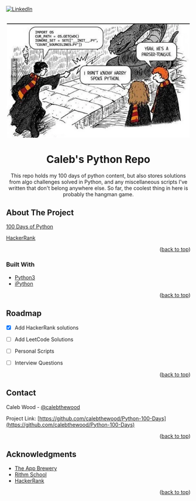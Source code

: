 <div id="top"></div>

<!-- PROJECT SHIELDS -->
<!--
*** I'm using markdown "reference style" links for readability.
*** Reference links are enclosed in brackets [ ] instead of parentheses ( ).
*** See the bottom of this document for the declaration of the reference variables
*** for contributors-url, forks-url, etc. This is an optional, concise syntax you may use.
*** https://www.markdownguide.org/basic-syntax/#reference-style-links
-->
[![LinkedIn][linkedin-shield]][linkedin-url]



<!-- PROJECT LOGO -->
<br />
<div align="center">
  <a href="https://github.com/calebthewood/Python-100-Days">
    <img src="./public/zw8z698x5u271.webp" alt="python-meme" width="500">
  </a>

<h1 align="center">Caleb's Python Repo</h1>

  <p align="center">
    This repo holds my 100 days of python content, but also stores solutions from algo challenges solved in Python, and any miscellaneous scripts I've written that don't belong anywhere else. So far, the coolest thing in here is probably the hangman game.
    <br />
  </p>
</div>




<!-- ABOUT THE PROJECT -->
## About The Project

[100 Days of Python](https://github.com/calebthewood/Python-100-Days/tree/main/100_days)

[HackerRank](https://github.com/calebthewood/Python-100-Days/blob/main/hacker-rank.py)

<p align="right">(<a href="#top">back to top</a>)</p>



### Built With

* [Python3](https://docs.python.org/3/)
* [iPython](https://ipython.org/)


<p align="right">(<a href="#top">back to top</a>)</p>



<!-- ROADMAP -->
## Roadmap

- [x] Add HackerRank solutions
- [ ] Add LeetCode Solutions
- [ ] Personal Scripts
- [ ] Interview Questions


<p align="right">(<a href="#top">back to top</a>)</p>


<!-- CONTACT -->
## Contact

Caleb Wood - [@calebthewood](https://twitter.com/calebthewood)

Project Link: [https://github.com/calebthewood/Python-100-Days](https://github.com/calebthewood/Python-100-Days)

<p align="right">(<a href="#top">back to top</a>)</p>


<!-- ACKNOWLEDGMENTS -->
## Acknowledgments

* [The App Brewery](https://appbrewery.com/)
* [Rithm School](https://www.rithmschool.com/)
* [HackerRank](https://www.hackerrank.com/dashboard)

<p align="right">(<a href="#top">back to top</a>)</p>



<!-- MARKDOWN LINKS & IMAGES -->
<!-- https://www.markdownguide.org/basic-syntax/#reference-style-links -->
[linkedin-shield]: https://img.shields.io/badge/-LinkedIn-black.svg?style=for-the-badge&logo=linkedin&colorB=555
[linkedin-url]: https://www.linkedin.com/in/caleb-wood-440b37168/
